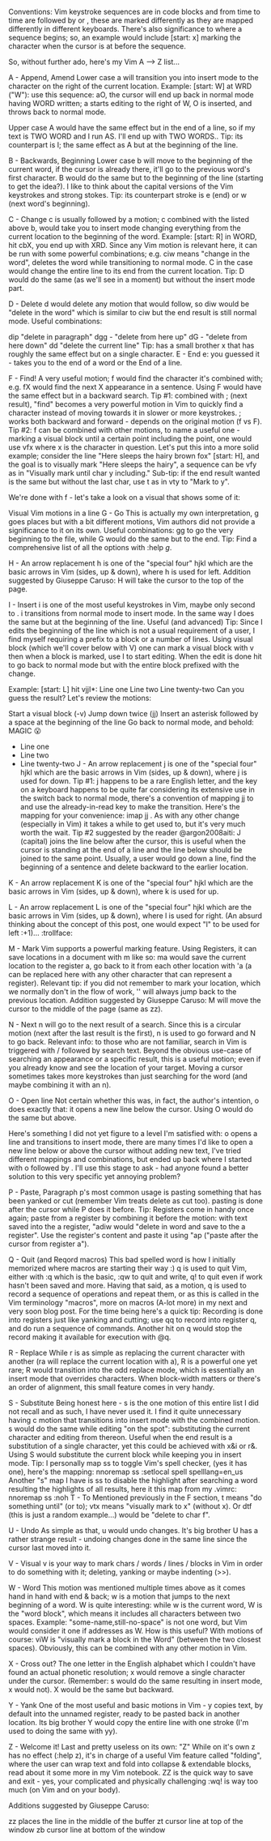 Conventions: Vim keystroke sequences are in code blocks and from time to time are followed by <CTRL> or <ESC>, these are marked differently as they are mapped differently in different keyboards. There's also significance to where a sequence begins; so, an example would include [start: x] marking the character when the cursor is at before the sequence.

So, without further ado, here's my Vim A --> Z list...

A - Append, Amend
Lower case a will transition you into insert mode to the character on the right of the current location.
Example: [start: W] at WRD ("W"): use this sequence: aO<ESC>, the cursor will end up back in normal mode having WORD written; a starts editing to the right of W, O is inserted, and <ESC> throws back to normal mode.

Upper case A would have the same effect but in the end of a line, so if my text is TWO WORD and I run AS.<ESC> I'll end up with TWO WORDS..
Tip: its counterpart is I; the same effect as A but at the beginning of the line.

B - Backwards, Beginning
Lower case b will move to the beginning of the current word, if the cursor is already there, it'll go to the previous word's first character.
B would do the same but to the beginning of the line (starting to get the idea?). I like to think about the capital versions of the Vim keystrokes and strong stokes.
Tip: its counterpart stroke is e (end) or w (next word's beginning).

C - Change
c is usually followed by a motion; c combined with the listed above b, would take you to insert mode changing everything from the current location to the beginning of the word.
Example: [start: R] in WORD, hit cbX, you end up with XRD.
Since any Vim motion is relevant here, it can be run with some powerful combinations; e.g. ciw means "change in the word", deletes the word while transitioning to normal mode.
C in the case would change the entire line to its end from the current location.
Tip: D would do the same (as we'll see in a moment) but without the insert mode part.

D - Delete
d would delete any motion that would follow, so diw would be "delete in the word" which is similar to ciw but the end result is still normal mode.
Useful combinations:

dip "delete in paragraph"
dgg - "delete from here up"
dG - "delete from here down"
dd "delete the current line" Tip: has a small brother x that has roughly the same effect but on a single character.
E - End
e: you guessed it - takes you to the end of a word or the End of a line.

F - Find!
A very useful motion; f would find the character it's combined with; e.g. fX would find the next X appearance in a sentence. Using F would have the same effect but in a backward search.
Tip #1: combined with ; (next result), "find" becomes a very powerful motion in Vim to quickly find a character instead of moving towards it in slower or more keystrokes. ; works both backward and forward - depends on the original motion (f vs F).
Tip #2: f can be combined with other motions, to name a useful one - marking a visual block until a certain point including the point, one would use vfx where x is the character in question. Let's put this into a more solid example; consider the line "Here sleeps the hairy brown fox" [start: H], and the goal is to visually mark "Here sleeps the hairy", a sequence can be vfy as in "Visually mark until char y including." Sub-tip: if the end result wanted is the same but without the last char, use t as in vty to "Mark to y".

We're done with f - let's take a look on a visual that shows some of it:

Visual Vim motions in a line
G - Go
This is actually my own interpretation, g goes places but with a bit different motions, Vim authors did not provide a significance to it on its own. Useful combinations: gg to go the very beginning to the file, while G would do the same but to the end.
Tip: Find a comprehensive list of all the options with :help *g*.

H - An arrow replacement
h is one of the "special four" hjkl which are the basic arrows in Vim (sides, up & down), where h is used for left.
Addition suggested by Giuseppe Caruso:
H will take the cursor to the top of the page.

I - Insert
i is one of the most useful keystrokes in Vim, maybe only second to <ESC>. i transitions from normal mode to insert mode. In the same way I does the same but at the beginning of the line.
Useful (and advanced) Tip:
Since I edits the beginning of the line which is not a usual requirement of a user, I find myself requiring a prefix to a block or a number of lines. Using visual block (which we'll cover below with V) one can mark a visual block with <CTRL>v then when a block is marked, use I to start editing. When the edit is done hit <ESC> to
go back to normal mode but with the entire block prefixed with the change.

Example: [start: L] hit <CTRL>vjjI*<SPACE><ESC>:
Line one
Line two
Line twenty-two
Can you guess the result?
Let's review the motions:

Start a visual block (<CTRL>-v)
Jump down twice (jj)
Insert an asterisk followed by a space at the beginning of the line
Go back to normal mode, and behold: MAGIC 😮
* Line one
* Line two
* Line twenty-two
J - An arrow replacement
j is one of the "special four" hjkl which are the basic arrows in Vim (sides, up & down), where j is used for down.
Tip #1: j happens to be a rare English letter, and the key on a keyboard happens to be quite far considering its extensive use in the switch back to normal mode,
there's a convention of mapping jj to <ESC> and use the already-in-read key to make the transition.
Here's the mapping for your convenience: imap jj <Esc>. As with any other change (especially in Vim) it takes a while to get used to, but it's very much worth the wait.
Tip #2 suggested by the reader @argon2008aiti:
J (capital) joins the line below after the cursor, this is useful when the cursor is standing at the end of a line and the line below should be joined to the same point. Usually, a user would go down a line, find the beginning of a sentence and delete backward to the earlier location.

K - An arrow replacement
K is one of the "special four" hjkl which are the basic arrows in Vim (sides, up & down), where k is used for up.

L - An arrow replacement
L is one of the "special four" hjkl which are the basic arrows in Vim (sides, up & down), where l is used for right. (An absurd thinking about the concept of this post, one would expect "l" to be used for left :+1)... :trollface:

M - Mark
Vim supports a powerful marking feature. Using Registers, it can save locations in a document with m like so: ma would save the current location to the register a, go back to it from each other location with 'a (a can be replaced here with any other character that can represent a register).
Relevant tip: if you did not remember to mark your location, which we normally don't in the flow of work, '' will always jump back to the previous location.
Addition suggested by Giuseppe Caruso:
M will move the cursor to the middle of the page (same as zz).

N - Next
n will go to the next result of a search. Since this is a circular motion (next after the last result is the first), n is used to go forward and N to go back.
Relevant info: to those who are not familiar, search in Vim is triggered with / followed by search text. Beyond the obvious use-case of searching an appearance or a specific result, this is a useful motion; even if you already know and see the location of your target. Moving a cursor sometimes takes more keystrokes than just searching for the word (and maybe combining it with an n).

O - Open line
Not certain whether this was, in fact, the author's intention, o does exactly that: it opens a new line below the cursor. Using O would do the same but above.

Here's something I did not yet figure to a level I'm satisfied with: o opens a line and transitions to insert mode, there are many times I'd like to open a new line below or above the cursor without adding new text, I've tried different mappings and combinations, but ended up back where I started with o followed by <ECS>. I'll use this stage to ask - had anyone found a better solution to this very specific yet annoying problem?

P - Paste, Paragraph
p's most common usage is pasting something that has been yanked or cut (remember Vim treats delete as cut too). pasting is done after the cursor while P does it before.
Tip: Registers come in handy once again; paste from a register by combining it before the motion: with text saved into the a register, "adiw would "delete in word and save to the a register". Use the register's content and paste it using "ap ("paste after the cursor from register a").

Q - Quit (and Reqord macros)
This bad spelled word is how I initially memorized where macros are starting their way :)
q is used to quit Vim, either with :q which is the basic, :qw to quit and write, q! to quit even if work hasn't been saved and more.
Having that said, as a motion, q is used to record a sequence of operations and repeat them, or as this is called in the Vim terminology "macros", more on macros (A-lot more) in my next and very soon blog post.
For the time being here's a quick tip: Recording is done into registers just like yanking and cutting; use qq to record into register q, and do run a sequence of commands. Another hit on q would stop the record making it available for execution with @q.

R - Replace
While r is as simple as replacing the current character with another (ra will replace the current location with a), R is a powerful one yet rare; R would transition into the odd replace mode, which is essentially an insert mode that overrides characters. When block-width matters or there's an order of alignment, this small feature comes in very handy.

S - Substitute
Being honest here - s is the one motion of this entire list I did not recall and as such, I have never used it. I find it quite unnecessary having c motion that transitions into insert mode with the combined motion. s would do the same while editing "on the spot": substituting the current character and editing from thereon. Useful when the end result is a substitution of a single character, yet this could be achieved with x&i or r&<ESC>.
Using S would substitute the current block while keeping you in insert mode.
Tip: I personally map <leader>ss to toggle Vim's spell checker, (yes it has one), here's the mapping:
nnoremap <leader>ss :setlocal spell spelllang=en_us<CR>
Another "s" map I have is ss to disable the highlight after searching a word resulting the highlights of all results, here it this map from my .vimrc:
nnoremap ss :noh<CR>
T - To
Mentioned previously in the F section, t means "do something until" (or to); vtx means "visually mark to x" (without x). Or dtf (this is just a random example...) would be "delete to char f".

U - Undo
As simple as that, u would undo changes. It's big brother U has a rather strange result - undoing changes done in the same line since the cursor last moved into it.

V - Visual
v is your way to mark chars / words / lines / blocks in Vim in order to do something with it; deleting, yanking or maybe indenting (>>).

W - Word
This motion was mentioned multiple times above as it comes hand in hand with end & back; w is a motion that jumps to the next beginning of a word.
W is quite interesting: while w is the current word, W is the "word block", which means it includes all characters between two spaces.
Example: "some-name,still-no-space" is not one word, but Vim would consider it one if addresses as W.
How is this useful? With motions of course: viW is "visually mark a block in the Word" (between the two closest spaces). Obviously, this can be combined with any other motion in Vim.

X - Cross out?
The one letter in the English alphabet which I couldn't have found an actual phonetic resolution; x would remove a single character under the cursor. (Remember: s would do the same resulting in insert mode, x would not).
X would be the same but backward.

Y - Yank
One of the most useful and basic motions in Vim - y copies text, by default into the unnamed register, ready to be pasted back in another location. Its big brother Y would copy the entire line with one stroke (I'm used to doing the same with yy).

Z - Welcome it! Last and pretty useless on its own: "Z"
While on it's own z has no effect (:help z), it's in charge of a useful Vim feature called "folding", where the user can wrap text and fold into collapse & extendable blocks, read about it some more in my Vim notebook.
ZZ is the quick way to save and exit - yes, your complicated and physically challenging :wq! is way too much (on Vim and on your body).

Additions suggested by Giuseppe Caruso:

zz places the line in the middle of the buffer
zt cursor line at top of the window
zb cursor line at bottom of the window
